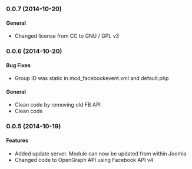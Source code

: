 ### 0.0.7 (2014-10-20)

#### General

* Changed license from CC to GNU / GPL v3

### 0.0.6 (2014-10-20)

<!-- #### Features -->
#### Bug Fixes

* Group ID was static in mod_facebookevent.xml and default.php

#### General

* Clean code by removing old FB API
* Clean code

### 0.0.5 (2014-10-19)

#### Features

* Added update server. Module can now be updated from within Joomla
* Changed code to OpenGraph API using Facebook API v4

